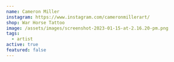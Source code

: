 ```yaml
---
name: Cameron Miller
instagram: https://www.instagram.com/cameronmillerart/
shop: War Horse Tattoo
image: /assets/images/screenshot-2023-01-15-at-2.16.20-pm.png
tags:
  - artist
active: true
featured: false
---
```

